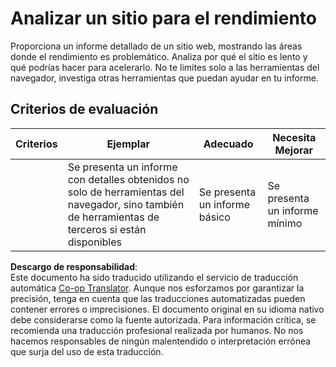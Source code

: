 <!--
CO_OP_TRANSLATOR_METADATA:
{
  "original_hash": "fc09b0fb314a5ab0507ba99216e6a843",
  "translation_date": "2025-08-24T13:18:51+00:00",
  "source_file": "5-browser-extension/3-background-tasks-and-performance/assignment.md",
  "language_code": "es"
}
-->
# Analizar un sitio para el rendimiento

Proporciona un informe detallado de un sitio web, mostrando las áreas donde el rendimiento es problemático. Analiza por qué el sitio es lento y qué podrías hacer para acelerarlo. No te limites solo a las herramientas del navegador, investiga otras herramientas que puedan ayudar en tu informe.

## Criterios de evaluación

| Criterios | Ejemplar                                                                                                  | Adecuado                    | Necesita Mejorar              |
| --------- | --------------------------------------------------------------------------------------------------------- | --------------------------- | ----------------------------- |
|           | Se presenta un informe con detalles obtenidos no solo de herramientas del navegador, sino también de herramientas de terceros si están disponibles | Se presenta un informe básico | Se presenta un informe mínimo |

**Descargo de responsabilidad**:  
Este documento ha sido traducido utilizando el servicio de traducción automática [Co-op Translator](https://github.com/Azure/co-op-translator). Aunque nos esforzamos por garantizar la precisión, tenga en cuenta que las traducciones automatizadas pueden contener errores o imprecisiones. El documento original en su idioma nativo debe considerarse como la fuente autorizada. Para información crítica, se recomienda una traducción profesional realizada por humanos. No nos hacemos responsables de ningún malentendido o interpretación errónea que surja del uso de esta traducción.